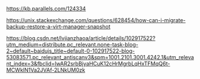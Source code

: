 https://kb.parallels.com/124334

https://unix.stackexchange.com/questions/628454/how-can-i-migrate-backup-restore-a-virt-manager-snapshot

https://blog.csdn.net/lvjianzhaoa/article/details/102917522?utm_medium=distribute.pc_relevant.none-task-blog-2~default~baidujs_title~default-0-102917522-blog-53083571.pc_relevant_antiscanv3&spm=1001.2101.3001.4242.1&utm_relevant_index=3&fbclid=IwAR2srbBjyaHCuK12cHrMgrbLqHxTFMqQ6t-MCWklN1Va2JVAf-2LNkUM0zk
